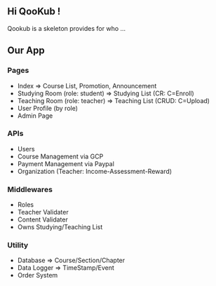 ## Hi QooKub !
Qookub is a skeleton provides for who ... 

## Our App
### Pages
* Index => Course List, Promotion, Announcement
* Studying Room (role: student) => Studying List (CR: C=Enroll)
* Teaching Room (role: teacher) => Teaching List (CRUD: C=Upload)
* User Profile (by role)
* Admin Page
### APIs
* Users
* Course Management via GCP
* Payment Management via Paypal 
* Organization (Teacher: Income-Assessment-Reward)
### Middlewares
* Roles
* Teacher Validater 
* Content Validater
* Owns Studying/Teaching List
### Utility
* Database => Course/Section/Chapter
* Data Logger => TimeStamp/Event
* Order System

